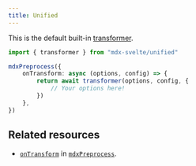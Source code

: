 ```yaml
---
title: Unified
---
```


This is the default built-in [transformer](/docs/mdx-svelte/transformers).

```ts
import { transformer } from "mdx-svelte/unified"

mdxPreprocess({
    onTransform: async (options, config) => {
        return await transformer(options, config, {
            // Your options here!
        })
    },
})
```

## Related resources

-   [`onTransform`](/docs/mdx-svelte/options#ontransform) in [`mdxPreprocess`](/docs/mdx-svelte/installation#setup).
